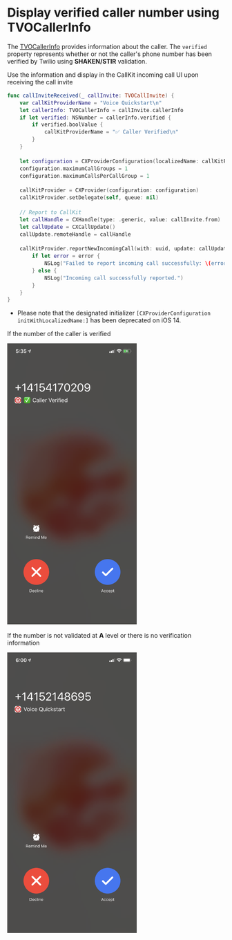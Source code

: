 # Display verified caller number using TVOCallerInfo

The [TVOCallerInfo](https://twilio.github.io/twilio-voice-ios/docs/latest/Classes/TVOCallerInfo.html) provides information about the caller. The `verified` property represents whether or not the caller's phone number has been verified by Twilio using **SHAKEN/STIR** validation.

Use the information and display in the CallKit incoming call UI upon receiving the call invite

```.swift
func callInviteReceived(_ callInvite: TVOCallInvite) {
    var callKitProviderName = "Voice Quickstart\n"
    let callerInfo: TVOCallerInfo = callInvite.callerInfo
    if let verified: NSNumber = callerInfo.verified {
        if verified.boolValue {
            callKitProviderName = "✅ Caller Verified\n"
        }
    }

    let configuration = CXProviderConfiguration(localizedName: callKitProviderName)
    configuration.maximumCallGroups = 1
    configuration.maximumCallsPerCallGroup = 1

    callKitProvider = CXProvider(configuration: configuration)
    callKitProvider.setDelegate(self, queue: nil)

    // Report to CallKit
    let callHandle = CXHandle(type: .generic, value: callInvite.from)
    let callUpdate = CXCallUpdate()
    callUpdate.remoteHandle = callHandle

    callKitProvider.reportNewIncomingCall(with: uuid, update: callUpdate) { error in
        if let error = error {
            NSLog("Failed to report incoming call successfully: \(error.localizedDescription).")
        } else {
            NSLog("Incoming call successfully reported.")
        }
    }    
}
```

* Please note that the designated initializer `[CXProviderConfiguration initWithLocalizedName:]` has been deprecated on iOS 14.

If the number of the caller is verified

<kbd><img width="300px" src="../Images/verified-caller-number.png"/></kbd>

If the number is not validated at **A** level or there is no verification information

<kbd><img width="300px" src="../Images/unverified-caller-number.png"/></kbd>
